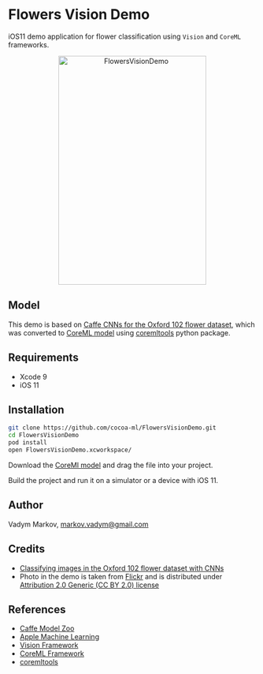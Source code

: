 # Flowers Vision Demo

iOS11 demo application for flower classification using `Vision` and `CoreML`
frameworks.

<div align="center">
<img src="https://github.com/cocoa-ml/FlowersVisionDemo/blob/master/Screenshot.png" alt="FlowersVisionDemo" width="300" height="464" />
</div>

## Model

This demo is based on [Caffe CNNs for the Oxford 102 flower dataset](https://github.com/jimgoo/caffe-oxford102),
which was converted to [CoreML model](https://drive.google.com/file/d/0B1ghKa_MYL6meDBHT2NaZGxkNzQ/view?usp=sharing)
using [coremltools](https://pypi.python.org/pypi/coremltools) python package.

## Requirements

- Xcode 9
- iOS 11

## Installation

```sh
git clone https://github.com/cocoa-ml/FlowersVisionDemo.git
cd FlowersVisionDemo
pod install
open FlowersVisionDemo.xcworkspace/
```

Download the [CoreMl model](https://drive.google.com/file/d/0B1ghKa_MYL6meDBHT2NaZGxkNzQ/view?usp=sharing)
and drag the file into your project.

Build the project and run it on a simulator or a device with iOS 11.

## Author

Vadym Markov, markov.vadym@gmail.com

## Credits

- [Classifying images in the Oxford 102 flower dataset with CNNs](http://jimgoo.com/flower-power/)
- Photo in the demo is taken from [Flickr](https://flic.kr/p/2zjdHr) and is
distributed under [Attribution 2.0 Generic (CC BY 2.0) license](https://creativecommons.org/licenses/by/2.0/legalcode)

## References
- [Caffe Model Zoo](https://github.com/caffe2/caffe2/wiki/Model-Zoo)
- [Apple Machine Learning](https://developer.apple.com/machine-learning/)
- [Vision Framework](https://developer.apple.com/documentation/vision)
- [CoreML Framework](https://developer.apple.com/documentation/coreml)
- [coremltools](https://pypi.python.org/pypi/coremltools)
